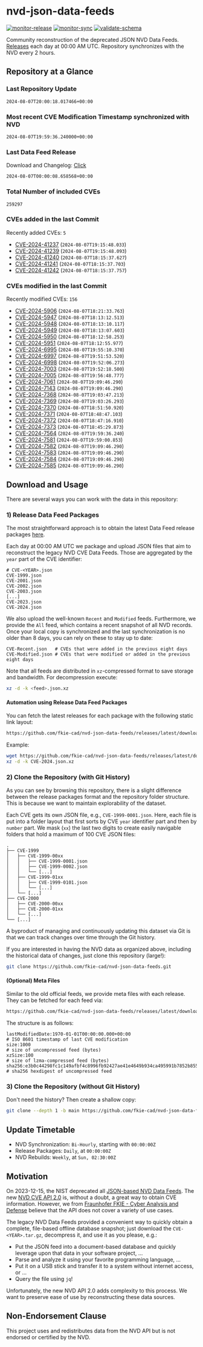 # nvd-json-data-feeds

[![monitor-release](https://github.com/fkie-cad/nvd-json-data-feeds/actions/workflows/monitor_release.yml/badge.svg)](https://github.com/fkie-cad/nvd-json-data-feeds/actions/workflows/monitor_release.yml)
[![monitor-sync](https://github.com/fkie-cad/nvd-json-data-feeds/actions/workflows/monitor_sync.yml/badge.svg)](https://github.com/fkie-cad/nvd-json-data-feeds/actions/workflows/monitor_sync.yml)
[![validate-schema](https://github.com/fkie-cad/nvd-json-data-feeds/actions/workflows/validate_schema.yml/badge.svg)](https://github.com/fkie-cad/nvd-json-data-feeds/actions/workflows/validate_schema.yml)

Community reconstruction of the deprecated JSON NVD Data Feeds.
[Releases](https://github.com/fkie-cad/nvd-json-data-feeds/releases/latest) each day at 00:00 AM UTC.
Repository synchronizes with the NVD every 2 hours.

## Repository at a Glance

### Last Repository Update

```plain
2024-08-07T20:00:18.017466+00:00
```

### Most recent CVE Modification Timestamp synchronized with NVD

```plain
2024-08-07T19:59:36.240000+00:00
```

### Last Data Feed Release

Download and Changelog: [Click](https://github.com/fkie-cad/nvd-json-data-feeds/releases/latest)

```plain
2024-08-07T00:00:08.658568+00:00
```

### Total Number of included CVEs

```plain
259297
```

### CVEs added in the last Commit

Recently added CVEs: `5`

- [CVE-2024-41237](CVE-2024/CVE-2024-412xx/CVE-2024-41237.json) (`2024-08-07T19:15:48.033`)
- [CVE-2024-41239](CVE-2024/CVE-2024-412xx/CVE-2024-41239.json) (`2024-08-07T19:15:48.093`)
- [CVE-2024-41240](CVE-2024/CVE-2024-412xx/CVE-2024-41240.json) (`2024-08-07T18:15:37.627`)
- [CVE-2024-41241](CVE-2024/CVE-2024-412xx/CVE-2024-41241.json) (`2024-08-07T18:15:37.703`)
- [CVE-2024-41242](CVE-2024/CVE-2024-412xx/CVE-2024-41242.json) (`2024-08-07T18:15:37.757`)


### CVEs modified in the last Commit

Recently modified CVEs: `156`

- [CVE-2024-5906](CVE-2024/CVE-2024-59xx/CVE-2024-5906.json) (`2024-08-07T18:21:33.763`)
- [CVE-2024-5947](CVE-2024/CVE-2024-59xx/CVE-2024-5947.json) (`2024-08-07T18:13:12.513`)
- [CVE-2024-5948](CVE-2024/CVE-2024-59xx/CVE-2024-5948.json) (`2024-08-07T18:13:10.117`)
- [CVE-2024-5949](CVE-2024/CVE-2024-59xx/CVE-2024-5949.json) (`2024-08-07T18:13:07.603`)
- [CVE-2024-5950](CVE-2024/CVE-2024-59xx/CVE-2024-5950.json) (`2024-08-07T18:12:58.253`)
- [CVE-2024-5951](CVE-2024/CVE-2024-59xx/CVE-2024-5951.json) (`2024-08-07T18:12:55.977`)
- [CVE-2024-6995](CVE-2024/CVE-2024-69xx/CVE-2024-6995.json) (`2024-08-07T19:55:10.370`)
- [CVE-2024-6997](CVE-2024/CVE-2024-69xx/CVE-2024-6997.json) (`2024-08-07T19:51:53.520`)
- [CVE-2024-6998](CVE-2024/CVE-2024-69xx/CVE-2024-6998.json) (`2024-08-07T19:52:06.273`)
- [CVE-2024-7003](CVE-2024/CVE-2024-70xx/CVE-2024-7003.json) (`2024-08-07T19:52:18.500`)
- [CVE-2024-7005](CVE-2024/CVE-2024-70xx/CVE-2024-7005.json) (`2024-08-07T19:56:48.777`)
- [CVE-2024-7061](CVE-2024/CVE-2024-70xx/CVE-2024-7061.json) (`2024-08-07T19:09:46.290`)
- [CVE-2024-7143](CVE-2024/CVE-2024-71xx/CVE-2024-7143.json) (`2024-08-07T19:09:46.290`)
- [CVE-2024-7368](CVE-2024/CVE-2024-73xx/CVE-2024-7368.json) (`2024-08-07T19:03:47.213`)
- [CVE-2024-7369](CVE-2024/CVE-2024-73xx/CVE-2024-7369.json) (`2024-08-07T19:03:26.293`)
- [CVE-2024-7370](CVE-2024/CVE-2024-73xx/CVE-2024-7370.json) (`2024-08-07T18:51:50.920`)
- [CVE-2024-7371](CVE-2024/CVE-2024-73xx/CVE-2024-7371.json) (`2024-08-07T18:48:47.103`)
- [CVE-2024-7372](CVE-2024/CVE-2024-73xx/CVE-2024-7372.json) (`2024-08-07T18:47:16.910`)
- [CVE-2024-7373](CVE-2024/CVE-2024-73xx/CVE-2024-7373.json) (`2024-08-07T18:45:29.873`)
- [CVE-2024-7564](CVE-2024/CVE-2024-75xx/CVE-2024-7564.json) (`2024-08-07T19:59:36.240`)
- [CVE-2024-7581](CVE-2024/CVE-2024-75xx/CVE-2024-7581.json) (`2024-08-07T19:59:00.853`)
- [CVE-2024-7582](CVE-2024/CVE-2024-75xx/CVE-2024-7582.json) (`2024-08-07T19:09:46.290`)
- [CVE-2024-7583](CVE-2024/CVE-2024-75xx/CVE-2024-7583.json) (`2024-08-07T19:09:46.290`)
- [CVE-2024-7584](CVE-2024/CVE-2024-75xx/CVE-2024-7584.json) (`2024-08-07T19:09:46.290`)
- [CVE-2024-7585](CVE-2024/CVE-2024-75xx/CVE-2024-7585.json) (`2024-08-07T19:09:46.290`)


## Download and Usage

There are several ways you can work with the data in this repository:

### 1) Release Data Feed Packages

The most straightforward approach is to obtain the latest Data Feed release packages [here](https://github.com/fkie-cad/nvd-json-data-feeds/releases/latest).

Each day at 00:00 AM UTC we package and upload JSON files that aim to reconstruct the legacy NVD CVE Data Feeds.
Those are aggregated by the `year` part of the CVE identifier:

```
# CVE-<YEAR>.json
CVE-1999.json
CVE-2001.json
CVE-2002.json
CVE-2003.json
[...]
CVE-2023.json
CVE-2024.json
```

We also upload the well-known `Recent` and `Modified` feeds.
Furthermore, we provide the `All` feed, which contains a recent snapshot of all NVD records.
Once your local copy is synchronized and the last synchronization is no older than 8 days, you can rely on these to stay up to date:

```plain
CVE-Recent.json   # CVEs that were added in the previous eight days
CVE-Modified.json # CVEs that were modified or added in the previous eight days
```

Note that all feeds are distributed in `xz`-compressed format to save storage and bandwidth.
For decompression execute:

```sh
xz -d -k <feed>.json.xz
```

#### Automation using Release Data Feed Packages

You can fetch the latest releases for each package with the following static link layout:

```sh
https://github.com/fkie-cad/nvd-json-data-feeds/releases/latest/download/CVE-<YEAR>.json.xz
```

Example:

```sh
wget https://github.com/fkie-cad/nvd-json-data-feeds/releases/latest/download/CVE-2024.json.xz
xz -d -k CVE-2024.json.xz
```

### 2) Clone the Repository (with Git History)

As you can see by browsing this repository, there is a slight difference between the release packages format and the repository folder structure.
This is because we want to maintain explorability of the dataset.

Each CVE gets its own JSON file, e.g., `CVE-1999-0001.json`.
Here, each file is put into a folder layout that first sorts by CVE `year` identifier part and then by `number` part.
We mask (`xx`) the last two digits to create easily navigable folders that hold a maximum of 100 CVE JSON files:

```plain
.
├── CVE-1999
│   ├── CVE-1999-00xx
│   │   ├── CVE-1999-0001.json
│   │   ├── CVE-1999-0002.json
│   │   └── [...]
│   ├── CVE-1999-01xx
│   │   ├── CVE-1999-0101.json
│   │   └── [...]
│   └── [...]
├── CVE-2000
│   ├── CVE-2000-00xx
│   ├── CVE-2000-01xx
│   └── [...]
└── [...]
```

A byproduct of managing and continuously updating this dataset via Git is that we can track changes over time through the Git history.

If you are interested in having the NVD data as organized above, including the historical data of changes, just clone this repository (large!):

```sh
git clone https://github.com/fkie-cad/nvd-json-data-feeds.git
```

#### (Optional) Meta Files

Similar to the old official feeds, we provide meta files with each release. They can be fetched for each feed via:

```sh
https://github.com/fkie-cad/nvd-json-data-feeds/releases/latest/download/CVE-<YEAR>.meta
```

The structure is as follows:

```plain
lastModifiedDate:1970-01-01T00:00:00.000+00:00                          # ISO 8601 timestamp of last CVE modification
size:1000                                                               # size of uncompressed feed (bytes)
xzSize:100                                                              # size of lzma-compressed feed (bytes)
sha256:e3b0c44298fc1c149afbf4c8996fb92427ae41e4649b934ca495991b7852b855 # sha256 hexdigest of uncompressed feed
```

### 3) Clone the Repository (without Git History)

Don't need the history? Then create a shallow copy:

```sh
git clone --depth 1 -b main https://github.com/fkie-cad/nvd-json-data-feeds.git
```


## Update Timetable

* NVD Synchronization: `Bi-Hourly`, starting with `00:00:00Z`
* Release Packages: `Daily`, at `00:00:00Z`
* NVD Rebuilds: `Weekly`, at `Sun, 02:30:00Z`


## Motivation

On 2023-12-15, the NIST deprecated all [JSON-based NVD Data Feeds](https://nvd.nist.gov/vuln/data-feeds#divRetirementBanner-1).
The new [NVD CVE API 2.0](https://nvd.nist.gov/developers/vulnerabilities) is, without a doubt, a great way to obtain CVE information.
However, we from [Fraunhofer FKIE - Cyber Analysis and Defense](https://www.fkie.fraunhofer.de/en/departments/cad.html) believe that the API does not cover a variety of use cases.

The legacy NVD Data Feeds provided a convenient way to quickly obtain a complete, file-based offline database snapshot; just download the `CVE-<YEAR>.tar.gz`, decompress it, and use it as you please, e.g.:

- Put the JSON feed into a document-based database and quickly leverage upon that data in your software project, ...
- Parse and analyze it using your favorite programming language, ...
- Put it on a USB stick and transfer it to a system without internet access, or ...
- Query the file using `jq`!

Unfortunately, the new NVD API 2.0 adds complexity to this process.
We want to preserve ease of use by reconstructing these data sources.

## Non-Endorsement Clause

This project uses and redistributes data from the NVD API but is not endorsed or certified by the NVD.